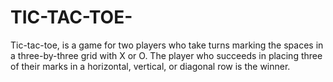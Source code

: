 # TIC-TAC-TOE-
Tic-tac-toe, is a  game for two players who take turns marking the spaces in a three-by-three grid with X or O. The player who succeeds in placing three of their marks in a horizontal, vertical, or diagonal row is the winner. 
